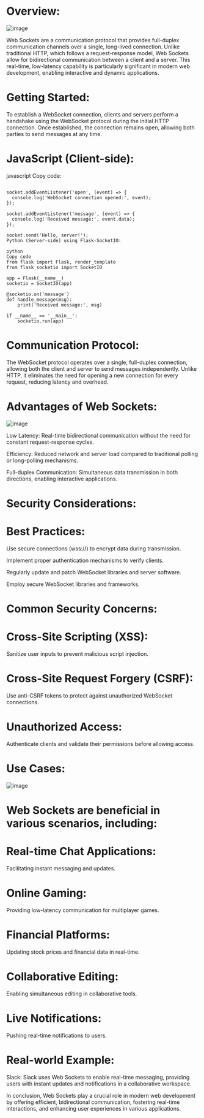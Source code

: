 # Overview:
![image](https://github.com/SnowScriptWinterOfCode/Technical_Writing/assets/103628960/b661d564-e9d8-4801-8fea-88abf582bb0a)

Web Sockets are a communication protocol that provides full-duplex communication channels over a single, long-lived connection. Unlike traditional HTTP, which follows a request-response model, Web Sockets allow for bidirectional communication between a client and a server. This real-time, low-latency capability is particularly significant in modern web development, enabling interactive and dynamic applications.

# Getting Started:

To establish a WebSocket connection, clients and servers perform a handshake using the WebSocket protocol during the initial HTTP connection. Once established, the connection remains open, allowing both parties to send messages at any time.

# JavaScript (Client-side):

javascript
Copy code:

~~~const socket = new WebSocket('ws://example.com/socket');

socket.addEventListener('open', (event) => {
  console.log('WebSocket connection opened:', event);
});

socket.addEventListener('message', (event) => {
  console.log('Received message:', event.data);
});

socket.send('Hello, server!');
Python (Server-side) using Flask-SocketIO:

python
Copy code
from flask import Flask, render_template
from flask_socketio import SocketIO

app = Flask(__name__)
socketio = SocketIO(app)

@socketio.on('message')
def handle_message(msg):
    print('Received message:', msg)

if __name__ == '__main__':
    socketio.run(app)
~~~~~~~~~
    
# Communication Protocol:
The WebSocket protocol operates over a single, full-duplex connection, allowing both the client and server to send messages independently. Unlike HTTP, it eliminates the need for opening a new connection for every request, reducing latency and overhead.

# Advantages of Web Sockets:
![image](https://github.com/SnowScriptWinterOfCode/Technical_Writing/assets/103628960/2d084c8f-eb57-4e4d-8a4d-ed8403fa0c00)

Low Latency: Real-time bidirectional communication without the need for constant request-response cycles.

Efficiency: Reduced network and server load compared to traditional polling or long-polling mechanisms.

Full-duplex Communication: Simultaneous data transmission in both directions, enabling interactive applications.

# Security Considerations:

# Best Practices:
Use secure connections (wss://) to encrypt data during transmission.

Implement proper authentication mechanisms to verify clients.

Regularly update and patch WebSocket libraries and server software.

Employ secure WebSocket libraries and frameworks.

# Common Security Concerns:

# Cross-Site Scripting (XSS): 
Sanitize user inputs to prevent malicious script injection.
# Cross-Site Request Forgery (CSRF): 
 Use anti-CSRF tokens to protect against unauthorized WebSocket connections.
# Unauthorized Access: 
Authenticate clients and validate their permissions before allowing access.
# Use Cases:
![image](https://github.com/SnowScriptWinterOfCode/Technical_Writing/assets/103628960/67e7db56-50cb-42f7-ba56-ed8ea3fdb750)

# Web Sockets are beneficial in various scenarios, including:

# Real-time Chat Applications:
Facilitating instant messaging and updates.
# Online Gaming:
Providing low-latency communication for multiplayer games.
# Financial Platforms:
Updating stock prices and financial data in real-time.
# Collaborative Editing:
Enabling simultaneous editing in collaborative tools.
# Live Notifications:
Pushing real-time notifications to users.
# Real-world Example:
Slack: Slack uses Web Sockets to enable real-time messaging, providing users with instant updates and notifications in a collaborative workspace.

In conclusion, Web Sockets play a crucial role in modern web development by offering efficient, bidirectional communication, fostering real-time interactions, and enhancing user experiences in various applications.
